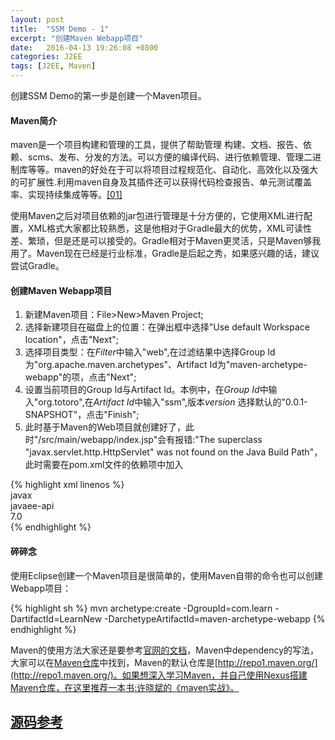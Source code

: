 ```yaml
---
layout: post
title:  "SSM Demo - 1"
excerpt: "创建Maven Webapp项目"
date:   2016-04-13 19:26:08 +0800
categories: J2EE
tags: [J2EE, Maven]
---
```


创建SSM Demo的第一步是创建一个Maven项目。

#### Maven简介

maven是一个项目构建和管理的工具，提供了帮助管理 构建、文档、报告、依赖、scms、发布、分发的方法。可以方便的编译代码、进行依赖管理、管理二进制库等等。maven的好处在于可以将项目过程规范化、自动化、高效化以及强大的可扩展性.利用maven自身及其插件还可以获得代码检查报告、单元测试覆盖率、实现持续集成等等。[[01]](http://www.trinea.cn/android/maven/)

使用Maven之后对项目依赖的jar包进行管理是十分方便的，它使用XML进行配置，XML格式大家都比较熟悉，这是他相对于Gradle最大的优势，XML可读性差、繁琐，但是还是可以接受的。Gradle相对于Maven更灵活，只是Maven够我用了。Maven现在已经是行业标准，Gradle是后起之秀，如果感兴趣的话，建议尝试Gradle。

#### 创建Maven Webapp项目

1. 新建Maven项目：File>New>Maven Project;
2. 选择新建项目在磁盘上的位置：在弹出框中选择"Use default Workspace location"，点击"Next";
3. 选择项目类型：在*Filter*中输入"web",在过滤结果中选择Group Id为"org.apache.maven.archetypes"、Artifact Id为"maven-archetype-webapp"的项，点击"Next";
4. 设置当前项目的Group Id与Artifact Id。本例中，在*Group Id*中输入"org.totoro",在*Artifact Id*中输入"ssm",版本*version* 选择默认的"0.0.1-SNAPSHOT"，点击"Finish";
5. 此时基于Maven的Web项目就创建好了，此时"/src/main/webapp/index.jsp"会有报错:"The superclass "javax.servlet.http.HttpServlet" was not found on the Java Build Path"，此时需要在pom.xml文件的依赖项中加入

{% highlight xml linenos %}
<dependency>  
  <groupId>javax</groupId>  
  <artifactId>javaee-api</artifactId>  
  <version>7.0</version>  
</dependency>
{% endhighlight %}

#### 碎碎念

使用Eclipse创建一个Maven项目是很简单的，使用Maven自带的命令也可以创建Webapp项目：

{% highlight sh %}
mvn archetype:create -DgroupId=com.learn -DartifactId=LearnNew -DarchetypeArtifactId=maven-archetype-webapp
{% endhighlight %}

Maven的使用方法大家还是要参考[官网的文档](http://maven.apache.org/)，Maven中dependency的写法，大家可以在[Maven仓库](http://mvnrepository.com/)中找到，Maven的默认仓库是[http://repo1.maven.org/](http://repo1.maven.org/)。如果想深入学习Maven，并自己使用Nexus搭建Maven仓库，在这里推荐一本书:许晓斌的《maven实战》。

[源码参考](https://github.com/jiangpz/ssm/tree/0fa938316739a2d7ccb4471970ce137ac92daffe)
-------
